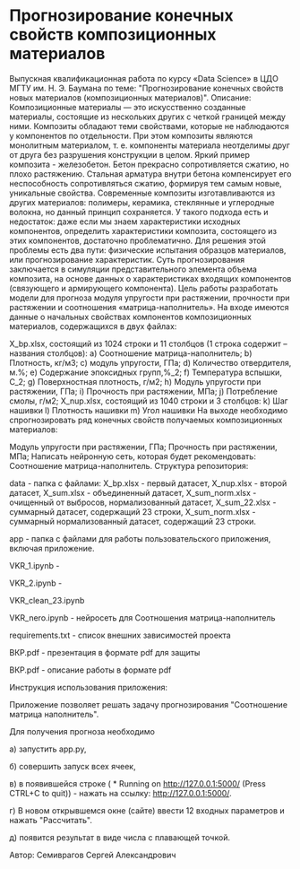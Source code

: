 # Прогнозирование конечных свойств композиционных материалов
Выпускная квалификационная работа по курсу «Data Science» в ЦДО МГТУ им. Н. Э. Баумана по теме: "Прогнозирование конечных свойств новых материалов (композиционных материалов)". Описание: Композиционные материалы — это искусственно созданные материалы, состоящие из нескольких других с четкой границей между ними. Композиты обладают теми свойствами, которые не наблюдаются у компонентов по отдельности. При этом композиты являются монолитным материалом, т. е. компоненты материала неотделимы друг от друга без разрушения конструкции в целом. Яркий пример композита - железобетон. Бетон прекрасно сопротивляется сжатию, но плохо растяжению. Стальная арматура внутри бетона компенсирует его неспособность сопротивляться сжатию, формируя тем самым новые, уникальные свойства. Современные композиты изготавливаются из других материалов: полимеры, керамика, стеклянные и углеродные волокна, но данный принцип сохраняется. У такого подхода есть и недостаток: даже если мы знаем характеристики исходных компонентов, определить характеристики композита, состоящего из этих компонентов, достаточно проблематично. Для решения этой проблемы есть два пути: физические испытания образцов материалов, или прогнозирование характеристик. Суть прогнозирования заключается в симуляции представительного элемента объема композита, на основе данных о характеристиках входящих компонентов (связующего и армирующего компонента). Цель работы разработать модели для прогноза модуля упругости при растяжении, прочности при растяжении и соотношения «матрица-наполнитель». На входе имеются данные о начальных свойствах компонентов композиционных материалов, содержащихся в двух файлах:

X_bp.xlsx, состоящий из 1024 строки и 11 столбцов (1 строка содержит – названия столбцов): a) Соотношение матрица-наполнитель; b) Плотность, кг/м3; c) модуль упругости, ГПа; d) Количество отвердителя, м.%; e) Содержание эпоксидных групп,%_2; f) Температура вспышки, С_2; g) Поверхностная плотность, г/м2; h) Модуль упругости при растяжении, ГПа; i) Прочность при растяжении, МПа; j) Потребление смолы, г/м2;
X_nup.xlsx, состоящий из 1040 строки и 3 столбцов: k) Шаг нашивки l) Плотность нашивки m) Угол нашивки
На выходе необходимо спрогнозировать ряд конечных свойств получаемых композиционных материалов:

Модуль упругости при растяжении, ГПа;
Прочность при растяжении, МПа; Написать нейронную сеть, которая будет рекомендовать: Соотношение матрица-наполнитель.
Структура репозитория:

data - папка с файлами: X_bp.xlsx - первый датасет, X_nup.xlsx - второй датасет, X_sum.xlsx - объединенный датасет, X_sum_norm.xlsx - очищенный от выбросов, нормализованный датасет, X_sum_22.xlsx - суммарный датасет, содержащий 23 строки, X_sum_norm.xlsx - суммарный нормализованный датасет, содержащий 23 строки.

app - папка с файлами для работы пользовательского приложения, включая приложение.

VKR_1.ipynb -

VKR_2.ipynb -

VKR_clean_23.ipynb

VKR_nero.ipynb - нейросеть для Соотношения матрица-наполнитель

requirements.txt - список внешних зависимостей проекта

ВКР.pdf - презентация в формате pdf для защиты

ВКР.pdf - описание работы в формате pdf

Инструкция использования приложения:

Приложение позволяет решать задачу прогнозирования "Соотношение матрица наполнитель".

Для получения прогноза необходимо

а) запустить app.py,

б) совершить запуск всех ячеек,

в) в появившейся строке ( * Running on http://127.0.0.1:5000/ (Press CTRL+C to quit)) - нажать на ссылку: http://127.0.0.1:5000/.

г) В новом открывшемся окне (сайте) ввести 12 входных параметров и нажать "Рассчитать".

д) появится результат в виде числа с плавающей точкой.

Автор: Семиврагов Сергей Александрович
